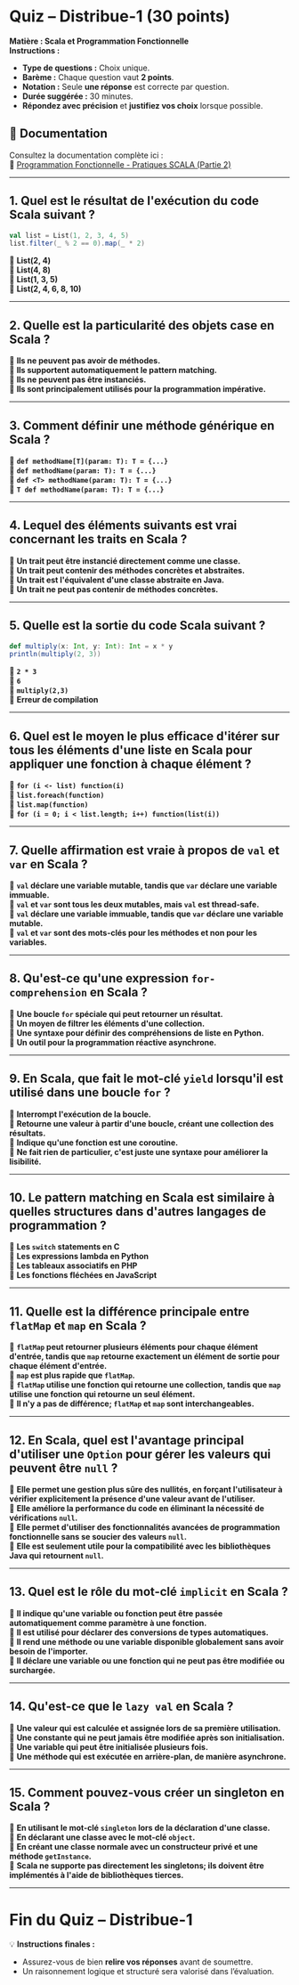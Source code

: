 # **Quiz – Distribue-1 (30 points)**  
**Matière : Scala et Programmation Fonctionnelle**  
**Instructions :**  
- **Type de questions :** Choix unique.  
- **Barème :** Chaque question vaut **2 points**.  
- **Notation :** Seule **une réponse** est correcte par question.  
- **Durée suggérée :** 30 minutes.  
- **Répondez avec précision** et **justifiez vos choix** lorsque possible.  



## 📖 Documentation  

Consultez la documentation complète ici :  
🔗 [Programmation Fonctionnelle - Pratiques SCALA (Partie 2)](https://github.com/haythem-rehouma/Dev-Traitement-Distrubue/tree/main/03-Programmation%20fonctionnelle/2%20-%20pratiques%20SCALA%20partie%202)  



---

## **1. Quel est le résultat de l'exécution du code Scala suivant ?**  
```scala
val list = List(1, 2, 3, 4, 5)  
list.filter(_ % 2 == 0).map(_ * 2)
```  
🔘 **List(2, 4)**  
🔘 **List(4, 8)**  
🔘 **List(1, 3, 5)**  
🔘 **List(2, 4, 6, 8, 10)**  

---

## **2. Quelle est la particularité des objets case en Scala ?**  
🔘 **Ils ne peuvent pas avoir de méthodes.**  
🔘 **Ils supportent automatiquement le pattern matching.**  
🔘 **Ils ne peuvent pas être instanciés.**  
🔘 **Ils sont principalement utilisés pour la programmation impérative.**  

---

## **3. Comment définir une méthode générique en Scala ?**  
🔘 **`def methodName[T](param: T): T = {...}`**  
🔘 **`def methodName(param: T): T = {...}`**  
🔘 **`def <T> methodName(param: T): T = {...}`**  
🔘 **`T def methodName(param: T): T = {...}`**  

---

## **4. Lequel des éléments suivants est vrai concernant les traits en Scala ?**  
🔘 **Un trait peut être instancié directement comme une classe.**  
🔘 **Un trait peut contenir des méthodes concrètes et abstraites.**  
🔘 **Un trait est l'équivalent d'une classe abstraite en Java.**  
🔘 **Un trait ne peut pas contenir de méthodes concrètes.**  

---

## **5. Quelle est la sortie du code Scala suivant ?**  
```scala
def multiply(x: Int, y: Int): Int = x * y  
println(multiply(2, 3))
```  
🔘 **`2 * 3`**  
🔘 **`6`**  
🔘 **`multiply(2,3)`**  
🔘 **Erreur de compilation**  

---

## **6. Quel est le moyen le plus efficace d'itérer sur tous les éléments d'une liste en Scala pour appliquer une fonction à chaque élément ?**  
🔘 **`for (i <- list) function(i)`**  
🔘 **`list.foreach(function)`**  
🔘 **`list.map(function)`**  
🔘 **`for (i = 0; i < list.length; i++) function(list(i))`**  

---

## **7. Quelle affirmation est vraie à propos de `val` et `var` en Scala ?**  
🔘 **`val` déclare une variable mutable, tandis que `var` déclare une variable immuable.**  
🔘 **`val` et `var` sont tous les deux mutables, mais `val` est thread-safe.**  
🔘 **`val` déclare une variable immuable, tandis que `var` déclare une variable mutable.**  
🔘 **`val` et `var` sont des mots-clés pour les méthodes et non pour les variables.**  

---

## **8. Qu'est-ce qu'une expression `for-comprehension` en Scala ?**  
🔘 **Une boucle `for` spéciale qui peut retourner un résultat.**  
🔘 **Un moyen de filtrer les éléments d'une collection.**  
🔘 **Une syntaxe pour définir des compréhensions de liste en Python.**  
🔘 **Un outil pour la programmation réactive asynchrone.**  

---

## **9. En Scala, que fait le mot-clé `yield` lorsqu'il est utilisé dans une boucle `for` ?**  
🔘 **Interrompt l'exécution de la boucle.**  
🔘 **Retourne une valeur à partir d'une boucle, créant une collection des résultats.**  
🔘 **Indique qu'une fonction est une coroutine.**  
🔘 **Ne fait rien de particulier, c'est juste une syntaxe pour améliorer la lisibilité.**  

---

## **10. Le pattern matching en Scala est similaire à quelles structures dans d'autres langages de programmation ?**  
🔘 **Les `switch` statements en C**  
🔘 **Les expressions lambda en Python**  
🔘 **Les tableaux associatifs en PHP**  
🔘 **Les fonctions fléchées en JavaScript**  

---

## **11. Quelle est la différence principale entre `flatMap` et `map` en Scala ?**  
🔘 **`flatMap` peut retourner plusieurs éléments pour chaque élément d'entrée, tandis que `map` retourne exactement un élément de sortie pour chaque élément d'entrée.**  
🔘 **`map` est plus rapide que `flatMap`.**  
🔘 **`flatMap` utilise une fonction qui retourne une collection, tandis que `map` utilise une fonction qui retourne un seul élément.**  
🔘 **Il n'y a pas de différence; `flatMap` et `map` sont interchangeables.**  

---

## **12. En Scala, quel est l'avantage principal d'utiliser une `Option` pour gérer les valeurs qui peuvent être `null` ?**  
🔘 **Elle permet une gestion plus sûre des nullités, en forçant l'utilisateur à vérifier explicitement la présence d'une valeur avant de l'utiliser.**  
🔘 **Elle améliore la performance du code en éliminant la nécessité de vérifications `null`.**  
🔘 **Elle permet d'utiliser des fonctionnalités avancées de programmation fonctionnelle sans se soucier des valeurs `null`.**  
🔘 **Elle est seulement utile pour la compatibilité avec les bibliothèques Java qui retournent `null`.**  

---

## **13. Quel est le rôle du mot-clé `implicit` en Scala ?**  
🔘 **Il indique qu'une variable ou fonction peut être passée automatiquement comme paramètre à une fonction.**  
🔘 **Il est utilisé pour déclarer des conversions de types automatiques.**  
🔘 **Il rend une méthode ou une variable disponible globalement sans avoir besoin de l'importer.**  
🔘 **Il déclare une variable ou une fonction qui ne peut pas être modifiée ou surchargée.**  

---

## **14. Qu'est-ce que le `lazy val` en Scala ?**  
🔘 **Une valeur qui est calculée et assignée lors de sa première utilisation.**  
🔘 **Une constante qui ne peut jamais être modifiée après son initialisation.**  
🔘 **Une variable qui peut être initialisée plusieurs fois.**  
🔘 **Une méthode qui est exécutée en arrière-plan, de manière asynchrone.**  

---

## **15. Comment pouvez-vous créer un singleton en Scala ?**  
🔘 **En utilisant le mot-clé `singleton` lors de la déclaration d'une classe.**  
🔘 **En déclarant une classe avec le mot-clé `object`.**  
🔘 **En créant une classe normale avec un constructeur privé et une méthode `getInstance`.**  
🔘 **Scala ne supporte pas directement les singletons; ils doivent être implémentés à l'aide de bibliothèques tierces.**  

---

# **Fin du Quiz – Distribue-1**  
💡 **Instructions finales :**  
- Assurez-vous de bien **relire vos réponses** avant de soumettre.  
- Un raisonnement logique et structuré sera valorisé dans l’évaluation.  
